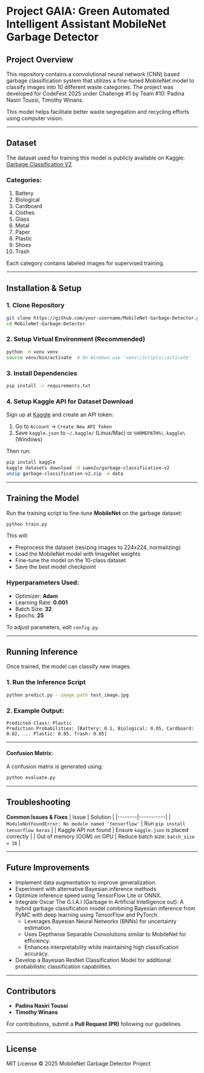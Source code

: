 # Project GAIA: Green Automated Intelligent Assistant MobileNet Garbage Detector

## Project Overview

This repository contains a convolutional neural network (CNN) based garbage classification system that utilizes a fine-tuned MobileNet model to classify images into 10 different waste categories. The project was developed for CodeFest 2025 under Challenge #1 by Team #10: Padina Nasiri Toussi, Timothy Winans.

This model helps facilitate better waste segregation and recycling efforts using computer vision.

---

## Dataset
The dataset used for training this model is publicly available on Kaggle:
[Garbage Classification V2](https://www.kaggle.com/datasets/sumn2u/garbage-classification-v2?resource=download)

### Categories:
1. Battery
2. Biological
3. Cardboard
4. Clothes
5. Glass
6. Metal
7. Paper
8. Plastic
9. Shoes
10. Trash

Each category contains labeled images for supervised training.

---

## Installation & Setup

### **1. Clone Repository**
```bash
git clone https://github.com/your-username/MobileNet-Garbage-Detector.git
cd MobileNet-Garbage-Detector
```

### **2. Setup Virtual Environment (Recommended)**
```bash
python -m venv venv
source venv/bin/activate  # On Windows use 'venv\\Scripts\\activate'
```

### **3. Install Dependencies**
```bash
pip install -r requirements.txt
```

### **4. Setup Kaggle API for Dataset Download**
Sign up at [Kaggle](https://www.kaggle.com) and create an API token:
1. Go to `Account` → `Create New API Token`
2. Save `kaggle.json` to `~/.kaggle/` (Linux/Mac) or `%HOMEPATH%\.kaggle\` (Windows)

Then run:
```bash
pip install kaggle
kaggle datasets download -d sumn2u/garbage-classification-v2
unzip garbage-classification-v2.zip -d data
```

---

## Training the Model

Run the training script to fine-tune **MobileNet** on the garbage dataset:
```bash
python train.py
```
This will:
- Preprocess the dataset (resizing images to 224x224, normalizing)
- Load the MobileNet model with ImageNet weights
- Fine-tune the model on the 10-class dataset
- Save the best model checkpoint

### **Hyperparameters Used**:
- Optimizer: **Adam**
- Learning Rate: **0.001**
- Batch Size: **32**
- Epochs: **25**

To adjust parameters, edit `config.py`.

---

## Running Inference
Once trained, the model can classify new images.

### **1. Run the Inference Script**
```bash
python predict.py --image_path test_image.jpg
```

### **2. Example Output**:
```
Predicted Class: Plastic
Prediction Probabilities: [Battery: 0.1, Biological: 0.05, Cardboard: 0.02, ... Plastic: 0.85, Trash: 0.05]
```

---
#### **Confusion Matrix**:
A confusion matrix is generated using:
```python
python evaluate.py
```

---

## Troubleshooting
**Common Issues & Fixes**
| Issue | Solution |
|--------|-----------|
| `ModuleNotFoundError: No module named 'tensorflow'` | Run `pip install tensorflow keras` |
| Kaggle API not found | Ensure `kaggle.json` is placed correctly |
| Out of memory (OOM) on GPU | Reduce batch size: `batch_size = 16` |

---

## Future Improvements
- Implement data augmentation to improve generalization.
- Experiment with alternative Bayesian inference methods.
- Optimize inference speed using TensorFlow Lite or ONNX.
- Integrate Oscar The G.I.A.I (Garbage in Artificial Intelligence out): A hybrid garbage classification model combining Bayesian inference from PyMC with deep learning using TensorFlow and PyTorch. 
  - Leverages Bayesian Neural Networks (BNNs) for uncertainty estimation.
  - Uses Depthwise Separable Convolutions similar to MobileNet for efficiency.
  - Enhances interpretability while maintaining high classification accuracy.
- Develop a Bayesian ResNet Classification Model for additional probabilistic classification capabilities.

---

## Contributors
- **Padina Nasiri Toussi**
- **Timothy Winans**

For contributions, submit a **Pull Request (PR)** following our guidelines.

---

## License
MIT License © 2025 MobileNet Garbage Detector Project
